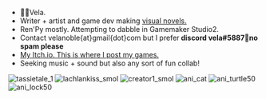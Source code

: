 - 🦘🦌Vela.
- Writer + artist and game dev making [visual novels.](https://moondisorder.com/portfolio/rubbleandrust/) 
- Ren'Py mostly. Attempting to dabble in Gamemaker Studio2.
- Contact velanoble{at}gmail{dot}com but I prefer<strong> discord vela#5887🔑no spam please</strong>
- [My Itch.io. This is where I post my games.](https://moondisorder.itch.io/)
- Seeking music + sound but also any sort of fun collab!

![tassietale_1](https://user-images.githubusercontent.com/47091951/149853883-9ea8f44b-d50e-4048-a9d6-2f87bf206863.gif)
![lachlankiss_smol](https://user-images.githubusercontent.com/47091951/135598593-e59a7a88-ef70-448c-b9c0-fa8c5025d30c.gif)
![creator1_smol](https://user-images.githubusercontent.com/47091951/137230598-b1cbdbcb-959b-4c1e-94e8-da71c9fa71c6.gif)
![ani_cat](https://user-images.githubusercontent.com/47091951/127810728-b10a6a0b-f218-4af5-bfcc-eb75cc3ec81a.gif)
![ani_turtle50](https://user-images.githubusercontent.com/47091951/123736006-6fcdd880-d8df-11eb-8be0-f37228f7d6cb.gif)
![ani_lock50](https://user-images.githubusercontent.com/47091951/133012077-2d67ca10-a1d2-4f72-80ac-458bfc1bf427.gif)
